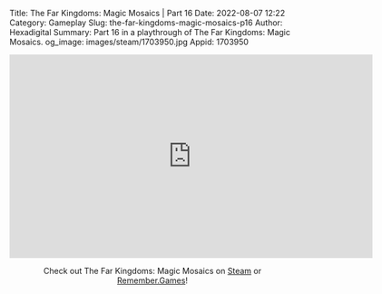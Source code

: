 Title: The Far Kingdoms: Magic Mosaics | Part 16
Date: 2022-08-07 12:22
Category: Gameplay
Slug: the-far-kingdoms-magic-mosaics-p16
Author: Hexadigital
Summary: Part 16 in a playthrough of The Far Kingdoms: Magic Mosaics.
og_image: images/steam/1703950.jpg
Appid: 1703950

<center><iframe src="https://www.youtube.com/embed/4LQeLOwCWJs?feature=oembed" allow="accelerometer; autoplay; encrypted-media; gyroscope; picture-in-picture" width="640" height="360" frameborder="0"></iframe>

Check out The Far Kingdoms: Magic Mosaics on [Steam](https://store.steampowered.com/app/1703950/?curator_clanid=34633900) or [Remember.Games](https://remember.games/game/1211/)!</center>


